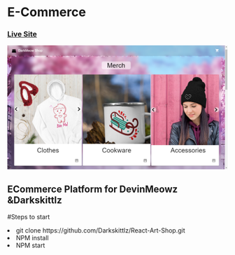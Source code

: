 # E-Commerce
### [Live Site](DarkMeowShop.com/)

![eCommerce](https://github.com/Darkskittlz/React-Art-Shop/blob/main/client/src/assets/E-Commerce%20-%20Google%20Chrome%203_4_2022%2011_56_55%20PM.png?raw=true)

## ECommerce Platform for DevinMeowz &Darkskittlz

#Steps to start
<li>git clone https://github.com/Darkskittlz/React-Art-Shop.git</li>
<li>NPM install</li>
<li>NPM start</li> 
